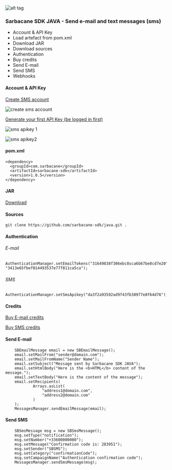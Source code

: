 ![alt tag](https://cloud.githubusercontent.com/assets/18444530/22825087/81a050e8-ef8b-11e6-8b33-2508b9be27a8.png)
### Sarbacane SDK JAVA - Send e-mail and text messages (sms)

* Account & API Key
* Load artefact from pom.xml
* Download JAR
* Download sources
* Authentication
* Buy credits
* Send E-mail
* Send SMS
* Webhooks

#### Account & API Key

[Create SMS account](https://www.primotexto.com/creer_compte.asp)

![create sms account](https://cloud.githubusercontent.com/assets/18444530/23156480/5ed688fe-f817-11e6-9ed9-82f9ebee7d1e.png)


[Generate your first API Key (be logged in first)](https://www.primotexto.com/webapp/#/developer/keys)

![sms apikey 1](https://cloud.githubusercontent.com/assets/18444530/23156662/3803869a-f818-11e6-8f6a-1dfe90e59842.png)

![sms apikey2](https://cloud.githubusercontent.com/assets/18444530/23156669/3db6d5e2-f818-11e6-96ee-29bf4c2d5a82.png)

#### pom.xml

```
<dependency>
  <groupId>com.sarbacane</groupId>
  <artifactId>sarbacane-sdk</artifactId>
  <version>1.0.5</version>
</dependency>
```


#### JAR

[Download](https://oss.sonatype.org/service/local/repositories/releases/content/com/sarbacane/sarbacane-sdk/1.0.5/sarbacane-sdk-1.0.5.jar)


#### Sources

```
git clone https://github.com/sarbacane-sdk/java.git .
```


#### Authentication

###### E-mail

```
AuthenticationManager.setEmailTokens("31649838f306ebc8sca6b67be8cd7e20", "3413e65fbef014493537e77f811ca5ca");
```


###### SMS

```
AuthenticationManager.setSmsApikey("da3f2a93592ad9f43fb38977e8f64d76");
```


#### Credits

[Buy E-mail credits](https://fr.tipimail.com/tarifs) 

[Buy SMS credits](https://www.primotexto.com/tarif-sms-web.asp)


#### Send E-mail

```
    SBEmailMessage email = new SBEmailMessage();
    email.setMailFrom("sender@domain.com");
    email.setMailFromName("Sender Name");
    email.setSubject("Message sent by Sarbacane SDK JAVA");
    email.setHtmlBody("Here is the <b>HTML</b> content of the message.");
    email.setTextBody("Here is the content of the message");
    email.setRecipients(
            Arrays.asList(
                "address1@domain.com",
                "address2@domain.com"
            )
    );
    MessagesManager.sendEmailMessage(email);
```


#### Send SMS

```
    SBSmsMessage msg = new SBSmsMessage();
    msg.setType("notification");
    msg.setNumber("+33600000000");
    msg.setMessage("Confirmation code is: 283951");
    msg.setSender("SBSMS");
    msg.setCategory("confirmationCode");
    msg.setCampaignName("Authentication confirmation code");
    MessagesManager.sendSmsMessage(msg);
```

